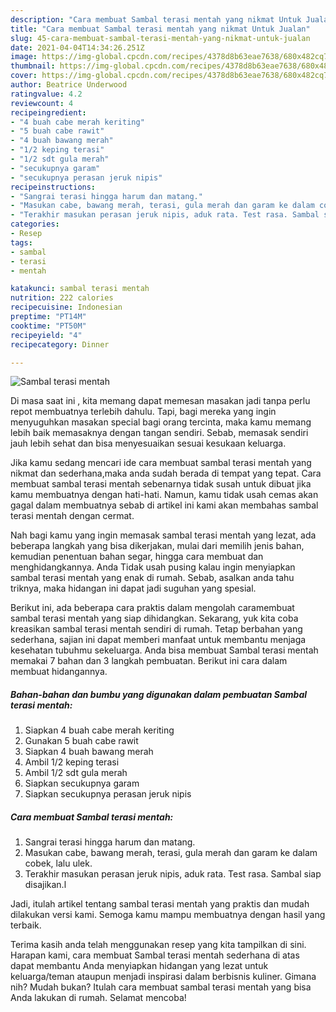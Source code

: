 ```yaml
---
description: "Cara membuat Sambal terasi mentah yang nikmat Untuk Jualan"
title: "Cara membuat Sambal terasi mentah yang nikmat Untuk Jualan"
slug: 45-cara-membuat-sambal-terasi-mentah-yang-nikmat-untuk-jualan
date: 2021-04-04T14:34:26.251Z
image: https://img-global.cpcdn.com/recipes/4378d8b63eae7638/680x482cq70/sambal-terasi-mentah-foto-resep-utama.jpg
thumbnail: https://img-global.cpcdn.com/recipes/4378d8b63eae7638/680x482cq70/sambal-terasi-mentah-foto-resep-utama.jpg
cover: https://img-global.cpcdn.com/recipes/4378d8b63eae7638/680x482cq70/sambal-terasi-mentah-foto-resep-utama.jpg
author: Beatrice Underwood
ratingvalue: 4.2
reviewcount: 4
recipeingredient:
- "4 buah cabe merah keriting"
- "5 buah cabe rawit"
- "4 buah bawang merah"
- "1/2 keping terasi"
- "1/2 sdt gula merah"
- "secukupnya garam"
- "secukupnya perasan jeruk nipis"
recipeinstructions:
- "Sangrai terasi hingga harum dan matang."
- "Masukan cabe, bawang merah, terasi, gula merah dan garam ke dalam cobek, lalu ulek."
- "Terakhir masukan perasan jeruk nipis, aduk rata. Test rasa. Sambal siap disajikan.l"
categories:
- Resep
tags:
- sambal
- terasi
- mentah

katakunci: sambal terasi mentah 
nutrition: 222 calories
recipecuisine: Indonesian
preptime: "PT14M"
cooktime: "PT50M"
recipeyield: "4"
recipecategory: Dinner

---
```



![Sambal terasi mentah](https://img-global.cpcdn.com/recipes/4378d8b63eae7638/680x482cq70/sambal-terasi-mentah-foto-resep-utama.jpg)

Di masa  saat ini , kita memang dapat memesan masakan jadi tanpa perlu repot membuatnya terlebih dahulu. Tapi, bagi mereka yang ingin menyuguhkan masakan special bagi orang tercinta, maka kamu memang lebih baik memasaknya dengan tangan sendiri. Sebab, memasak sendiri jauh lebih sehat dan bisa menyesuaikan sesuai kesukaan keluarga.

Jika kamu sedang mencari ide cara membuat sambal terasi mentah yang nikmat dan sederhana,maka anda sudah berada di tempat yang tepat. Cara membuat sambal terasi mentah  sebenarnya tidak susah untuk dibuat jika kamu membuatnya dengan hati-hati. Namun, kamu tidak usah cemas akan gagal dalam membuatnya 
sebab di artikel ini kami akan membahas sambal terasi mentah dengan cermat.  



Nah bagi kamu yang ingin memasak sambal terasi mentah yang lezat, ada beberapa langkah yang bisa dikerjakan, mulai dari memilih jenis bahan, kemudian penentuan bahan segar, hingga cara membuat dan menghidangkannya. Anda Tidak usah pusing kalau ingin menyiapkan sambal terasi mentah yang enak di rumah. Sebab, asalkan anda  tahu triknya, maka hidangan ini dapat jadi suguhan yang spesial.

Berikut ini, ada beberapa cara praktis  dalam mengolah caramembuat sambal terasi mentah yang siap dihidangkan. Sekarang, yuk kita coba kreasikan sambal terasi mentah sendiri di rumah. Tetap berbahan yang sederhana, sajian ini dapat memberi manfaat untuk membantu menjaga kesehatan tubuhmu sekeluarga. Anda bisa membuat Sambal terasi mentah memakai 7 bahan dan 3 langkah pembuatan. Berikut ini cara dalam membuat hidangannya.

<!--inarticleads1-->

##### Bahan-bahan dan bumbu yang digunakan dalam pembuatan Sambal terasi mentah:

1. Siapkan 4 buah cabe merah keriting
1. Gunakan 5 buah cabe rawit
1. Siapkan 4 buah bawang merah
1. Ambil 1/2 keping terasi
1. Ambil 1/2 sdt gula merah
1. Siapkan secukupnya garam
1. Siapkan secukupnya perasan jeruk nipis




<!--inarticleads2-->

##### Cara membuat Sambal terasi mentah:

1. Sangrai terasi hingga harum dan matang.
1. Masukan cabe, bawang merah, terasi, gula merah dan garam ke dalam cobek, lalu ulek.
1. Terakhir masukan perasan jeruk nipis, aduk rata. Test rasa. Sambal siap disajikan.l




Jadi, itulah artikel tentang  sambal terasi mentah  yang praktis dan mudah dilakukan versi kami. Semoga kamu mampu membuatnya dengan hasil yang terbaik. 

Terima kasih anda telah menggunakan resep yang kita tampilkan di sini. Harapan kami, cara membuat  Sambal terasi mentah sederhana di atas dapat membantu Anda menyiapkan hidangan yang lezat untuk keluarga/teman ataupun menjadi inspirasi dalam berbisnis kuliner. Gimana nih? Mudah bukan? Itulah cara membuat sambal terasi mentah yang bisa Anda lakukan di rumah. Selamat mencoba!


